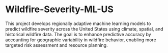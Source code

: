 # Wildfire-Severity-ML-US
This project develops regionally adaptive machine learning models to predict wildfire severity across the United States using climate, spatial, and historical wildfire data. The goal is to enhance predictive accuracy by accounting for geographic variability in wildfire behavior, enabling more targeted risk assessment and resource planning.
